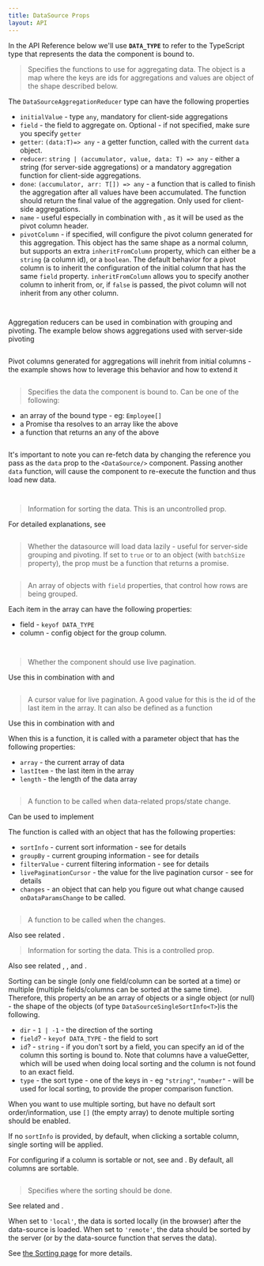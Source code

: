 ```yaml
---
title: DataSource Props
layout: API
---
```


In the API Reference below we'll use **`DATA_TYPE`** to refer to the TypeScript type that represents the data the component is bound to.

<PropTable>

<Prop name="aggregationReducers" type="Record<string, DataSourceAggregationReducer>">

> Specifies the functions to use for aggregating data. The object is a map where the keys are ids for aggregations and values are object of the shape described below.

The `DataSourceAggregationReducer` type can have the following properties
* `initialValue` - type `any`, mandatory for client-side aggregations
* `field` - the field to aggregate on. Optional - if not specified, make sure you specify `getter`
* `getter`: `(data:T)=> any` - a getter function, called with the current `data` object.
* `reducer`:  `string | (accumulator, value, data: T) => any` - either a string (for server-side aggregations) or a mandatory aggregation function for client-side aggregations.
* `done`: `(accumulator, arr: T[]) => any` - a function that is called to finish the aggregation after all values have been accumulated. The function should return the final value of the aggregation. Only used for client-side aggregations.
* `name` - useful especially in combination with <DataSourcePropLink name="pivotBy" />, as it will be used as the pivot column header.
* `pivotColumn` - if specified, will configure the pivot column generated for this aggregation. This object has the same shape as a normal <PropLink name="columns">column</PropLink>, but supports an extra `inheritFromColumn` property, which can either be a `string` (a column id), or a `boolean`. The default behavior for a pivot column is to inherit the configuration of the initial column that has the same `field` property. `inheritFromColumn` allows you to specify another column to inherit from, or, if `false` is passed, the pivot column will not inherit from any other column.


<Sandpack title="Aggregation demo - see `salary` column">

```ts file=groupBy-example.page.tsx
```
```ts file=columns.ts
```
</Sandpack> 

Aggregation reducers can be used in combination with grouping and pivoting. The example below shows aggregations used with server-side pivoting

<Sandpack title="Aggregations used together with server-side pivoting"> 

```ts file=../../learn/grouping-and-pivoting/pivoting/remote-pivoting-example.page.tsx
```

</Sandpack>

Pivot columns generated for aggregations will inehrit from initial columns - the example shows how to leverage this behavior and how to extend it

<Sandpack title="Pivot columns inherit from original columns bound to the same field"> 

```ts file=../../learn/grouping-and-pivoting/pivoting/pivot-column-inherit-example.page.tsx
```

</Sandpack>

</Prop>

<Prop name="data" type="DATA_TYPE[]|Promise<DATA_TYPE[]|() => DATA_TYPE[]|Promise<DATA_TYPE[]>">

> Specifies the data the component is bound to. Can be one of the following:
 * an array of the bound type - eg: `Employee[]`
 * a Promise tha resolves to an array like the above
 * a function that returns an any of the above


<Sandpack title="Data loading example with promise">

```ts file=data-example.page.tsx
```
</Sandpack> 


<Note>

It's important to note you can re-fetch data by changing the reference you pass as the `data` prop to the `<DataSource/>` component. Passing another `data` function, will cause the component to re-execute the function and thus load new data.

</Note>

<Sandpack title="Re-fetching data"> 

```ts file=../../learn/working-with-data/refetch-example.page.tsx
```
```ts file=../../learn/working-with-data/columns.ts as=columns.ts
```

</Sandpack>

</Prop>


<Prop name="defaultSortInfo" type="DataSourceSingleSortInfo<T>|DataSourceSingleSortInfo<T>[]|null">

> Information for sorting the data. This is an uncontrolled prop.

For detailed explanations, see <DataSourcePropLink name="sortInfo" />

<Sandpack title="Local uncontrolled single sorting"> 

```ts file=../../learn/working-with-data/local-uncontrolled-single-sorting-example-with-remote-data.page.tsx
```

</Sandpack>


</Prop>

<Prop name="lazyLoad" type="boolean|{batchSize:number}" defaultValue={false}>

> Whether the datasource will load data lazily - useful for server-side grouping and pivoting. If set to `true` or to an object (with `batchSize` property), the <DataSourcePropLink name="data" /> prop must be a function that returns a promise.

<Sandpack title="Server-side pivoting with full lazy load"> 

```ts file=../../learn/grouping-and-pivoting/pivoting/remote-pivoting-example.page.tsx
```

</Sandpack>

</Prop>

<Prop name="groupBy">

> An array of objects with `field` properties, that control how rows are being grouped.

Each item in the array can have the following properties:
 * field - `keyof DATA_TYPE`
 * column - config object for the group <PropLink name="column">column</PropLink>.

<Sandpack>

```ts file=groupBy-example.page.tsx
```
```ts file=columns.ts
```
</Sandpack>

</Prop>

<Prop name="livePagination" type="boolean">

> Whether the component should use live pagination.

Use this in combination with <DataSourcePropLink name="livePaginationCursor" /> and <DataSourcePropLink name="onDataParamsChange" />

<Sandpack  title="Live pagination - with react-query" deps="react-query">

```ts file=../../learn/working-with-data/live-pagination-example.page.tsx
```
</Sandpack>

</Prop>

<Prop name="livePaginationCursor" type="string|number|((params) =>string|number)" defaulValue={undefined}>

> A cursor value for live pagination. A good value for this is the id of the last item in the <DataSourcePropLink name="data" /> array. It can also be defined as a function

Use this in combination with <DataSourcePropLink name="livePagination" /> and <DataSourcePropLink name="onDataParamsChange" />

<Note>

When this is a function, it is called with a parameter object that has the following properties:

 - `array` - the current array of data
 - `lastItem` - the last item in the array
 - `length` - the length of the data array

</Note>

<Sandpack  title="Live pagination - with react-query" deps="react-query">

```ts file=../../learn/working-with-data/live-pagination-example.page.tsx
```
</Sandpack>

</Prop>


<Prop name="onDataParamsChange" type="(dataParams: DataSourceDataParams<DATA_TYPE:>)=>void">

> A function to be called when data-related props/state change.

Can be used to implement <DataSourcePropLink name="livePagination" />

The function is called with an object that has the following properties:

 - `sortInfo` - current sort information - see <DataSourcePropLink name="sortInfo" /> for details
 - `groupBy` - current grouping information - see <DataSourcePropLink name="groupBy" /> for details
 - `filterValue` - current filtering information - see <DataSourcePropLink name="filterValue" /> for details
 - `livePaginationCursor` - the value for the live pagination cursor - see <DataSourcePropLink name="livePaginationCursor" /> for details
 - `changes` - an object that can help you figure out what change caused `onDataParamsChange` to be called.

<Sandpack  title="Live pagination - with react-query" deps="react-query">

```ts file=../../learn/working-with-data/live-pagination-example.page.tsx
```
</Sandpack>
</Prop>

<Prop name="onLivePaginationCursorChange" type="(cursor)=> void">

> A function to be called when the <DataSourcePropLink name="livePaginationCursor" /> changes.

Also see related <DataSourcePropLink name="onDataParamsChange" />.

</Prop>

<Prop name="sortInfo" type="DataSourceSingleSortInfo<T>|DataSourceSingleSortInfo<T>[]|null">

> Information for sorting the data. This is a controlled prop.

Also see related <DataSourcePropLink name="defaultSortInfo" />, <DataSourcePropLink name="sortMode" />, <PropLink name="sortable" /> and <PropLink name="columns.sortable" />.

Sorting can be single (only one field/column can be sorted at a time) or multiple (multiple fields/columns can be sorted at the same time). Therefore, this property an be an array of objects or a single object (or null) - the shape of the objects (of type `DataSourceSingleSortInfo<T>`)is the following.

 * `dir` - `1 | -1` - the direction of the sorting
 * `field`? - `keyof DATA_TYPE` - the field to sort
 * `id`? - `string` - if you don't sort by a field, you can specify an id of the column this sorting is bound to. Note that columns have a <PropLink name="columns.valueGetter">valueGetter</PropLink>, which will be used when doing local sorting and the column is not found to an exact field.
 * `type` - the sort type - one of the keys in <DataSourcePropLink name="sortTypes"/> - eg `"string"`, `"number"` - will be used for local sorting, to provide the proper comparison function.

When you want to use multiple sorting, but have no default sort order/information, use `[]` (the empty array) to denote multiple sorting should be enabled.

If no `sortInfo` is provided, by default, when clicking a sortable column, single sorting will be applied.

<Note>

For configuring if a column is sortable or not, see <PropLink name="columns.sortable" /> and <PropLink name="sortable" />. By default, all columns are sortable.

</Note>

<Sandpack title="Remote + controlled multi sorting"> 

```ts file=../../learn/working-with-data/remote-controlled-multi-sorting-example.page.tsx
```

</Sandpack>

</Prop>

<Prop name="sortMode" type="'local'|'remote'">

> Specifies where the sorting should be done.

See related <DataSourcePropLink name="sortInfo" /> and <DataSourcePropLink name="defaultSortInfo" />.

When set to `'local'`, the data is sorted locally (in the browser) after the data-source is loaded. When set to `'remote'`, the data should be sorted by the server (or by the data-source function that serves the data).

See [the Sorting page](/docs/latest/learn/working-with-data/sorting) for more details.

</Prop>


</PropTable> 

